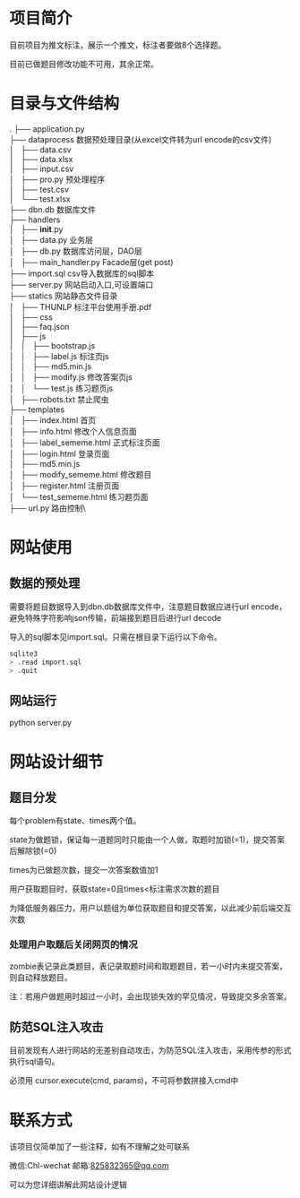# 项目简介

目前项目为推文标注，展示一个推文，标注者要做8个选择题。

目前已做题目修改功能不可用，其余正常。

# 目录与文件结构

.
├── application.py\
├── dataprocess 数据预处理目录(从excel文件转为url encode的csv文件)\
│   ├── data.csv\
│   ├── data.xlsx\
│   ├── input.csv\
│   ├── pro.py 预处理程序\
│   ├── test.csv\
│   └── test.xlsx\
├── dbn.db 数据库文件\
├── handlers\
│   ├── __init__.py\
│   ├── data.py 业务层\
│   ├── db.py 数据库访问层，DAO层\
│   ├── main_handler.py Facade层(get post)\
├── import.sql csv导入数据库的sql脚本\
├── server.py 网站启动入口,可设置端口\
├── statics 网站静态文件目录\
│   ├── THUNLP 标注平台使用手册.pdf\
│   ├── css\
│   ├── faq.json\
│   ├── js\
│   │   ├── bootstrap.js\
│   │   ├── label.js 标注页js\
│   │   ├── md5.min.js\
│   │   ├── modify.js 修改答案页js\
│   │   └── test.js 练习题页js\
│   ├── robots.txt 禁止爬虫\
├── templates\
│   ├── index.html 首页\
│   ├── info.html 修改个人信息页面\
│   ├── label_sememe.html 正式标注页面\
│   ├── login.html 登录页面\
│   ├── md5.min.js\
│   ├── modify_sememe.html 修改题目\
│   ├── register.html 注册页面\
│   └── test_sememe.html 练习题页面\
├── url.py 路由控制\

# 网站使用

## 数据的预处理

需要将题目数据导入到dbn.db数据库文件中，注意题目数据应进行url encode，避免特殊字符影响json传输，前端接到题目后进行url decode

导入的sql脚本见import.sql。只需在根目录下运行以下命令。

```bash
sqlite3
> .read import.sql
> .quit
```

## 网站运行

python server.py

# 网站设计细节

## 题目分发

每个problem有state、times两个值。

state为做题锁，保证每一道题同时只能由一个人做，取题时加锁(=1)，提交答案后解除锁(=0)

times为已做题次数，提交一次答案数值加1

用户获取题目时，获取state=0且times<标注需求次数的题目

为降低服务器压力，用户以题组为单位获取题目和提交答案，以此减少前后端交互次数

### 处理用户取题后关闭网页的情况

zombie表记录此类题目，表记录取题时间和取题题目，若一小时内未提交答案，则自动释放题目。

注：若用户做题用时超过一小时，会出现锁失效的罕见情况，导致提交多余答案。

## 防范SQL注入攻击

目前发现有人进行网站的无差别自动攻击，为防范SQL注入攻击，采用传参的形式执行sql语句。

必须用 cursor.execute(cmd, params)，不可将参数拼接入cmd中

# 联系方式

该项目仅简单加了一些注释，如有不理解之处可联系

微信:Chl-wechat 邮箱:825832365@qq.com

可以为您详细讲解此网站设计逻辑